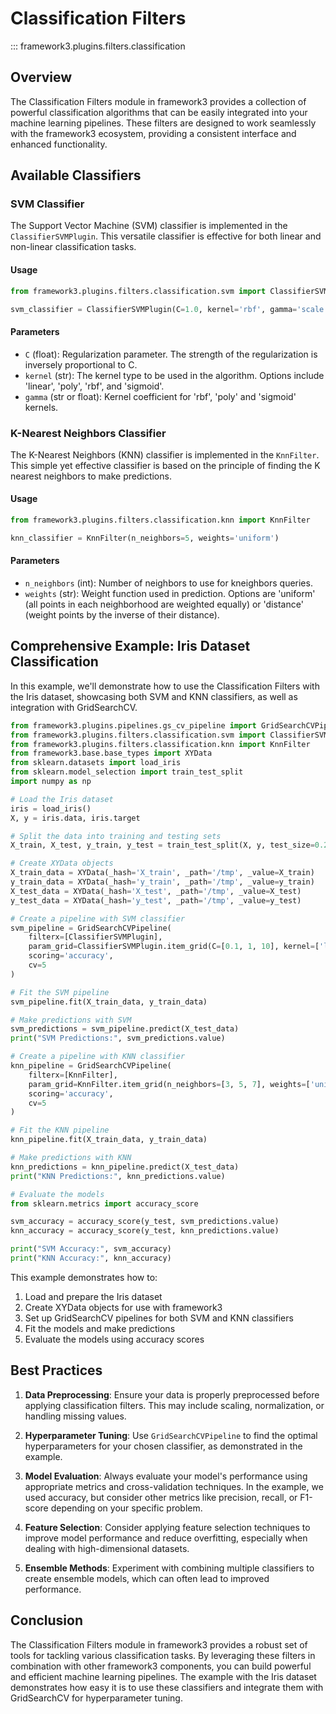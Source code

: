 
# Classification Filters

::: framework3.plugins.filters.classification

## Overview

The Classification Filters module in framework3 provides a collection of powerful classification algorithms that can be easily integrated into your machine learning pipelines. These filters are designed to work seamlessly with the framework3 ecosystem, providing a consistent interface and enhanced functionality.

## Available Classifiers

### SVM Classifier

The Support Vector Machine (SVM) classifier is implemented in the `ClassifierSVMPlugin`. This versatile classifier is effective for both linear and non-linear classification tasks.

#### Usage

```python
from framework3.plugins.filters.classification.svm import ClassifierSVMPlugin

svm_classifier = ClassifierSVMPlugin(C=1.0, kernel='rbf', gamma='scale')
```

#### Parameters

- `C` (float): Regularization parameter. The strength of the regularization is inversely proportional to C.
- `kernel` (str): The kernel type to be used in the algorithm. Options include 'linear', 'poly', 'rbf', and 'sigmoid'.
- `gamma` (str or float): Kernel coefficient for 'rbf', 'poly' and 'sigmoid' kernels.

### K-Nearest Neighbors Classifier

The K-Nearest Neighbors (KNN) classifier is implemented in the `KnnFilter`. This simple yet effective classifier is based on the principle of finding the K nearest neighbors to make predictions.

#### Usage

```python
from framework3.plugins.filters.classification.knn import KnnFilter

knn_classifier = KnnFilter(n_neighbors=5, weights='uniform')
```

#### Parameters

- `n_neighbors` (int): Number of neighbors to use for kneighbors queries.
- `weights` (str): Weight function used in prediction. Options are 'uniform' (all points in each neighborhood are weighted equally) or 'distance' (weight points by the inverse of their distance).

## Comprehensive Example: Iris Dataset Classification

In this example, we'll demonstrate how to use the Classification Filters with the Iris dataset, showcasing both SVM and KNN classifiers, as well as integration with GridSearchCV.

```python
from framework3.plugins.pipelines.gs_cv_pipeline import GridSearchCVPipeline
from framework3.plugins.filters.classification.svm import ClassifierSVMPlugin
from framework3.plugins.filters.classification.knn import KnnFilter
from framework3.base.base_types import XYData
from sklearn.datasets import load_iris
from sklearn.model_selection import train_test_split
import numpy as np

# Load the Iris dataset
iris = load_iris()
X, y = iris.data, iris.target

# Split the data into training and testing sets
X_train, X_test, y_train, y_test = train_test_split(X, y, test_size=0.2, random_state=42)

# Create XYData objects
X_train_data = XYData(_hash='X_train', _path='/tmp', _value=X_train)
y_train_data = XYData(_hash='y_train', _path='/tmp', _value=y_train)
X_test_data = XYData(_hash='X_test', _path='/tmp', _value=X_test)
y_test_data = XYData(_hash='y_test', _path='/tmp', _value=y_test)

# Create a pipeline with SVM classifier
svm_pipeline = GridSearchCVPipeline(
    filterx=[ClassifierSVMPlugin],
    param_grid=ClassifierSVMPlugin.item_grid(C=[0.1, 1, 10], kernel=['linear', 'rbf']),
    scoring='accuracy',
    cv=5
)

# Fit the SVM pipeline
svm_pipeline.fit(X_train_data, y_train_data)

# Make predictions with SVM
svm_predictions = svm_pipeline.predict(X_test_data)
print("SVM Predictions:", svm_predictions.value)

# Create a pipeline with KNN classifier
knn_pipeline = GridSearchCVPipeline(
    filterx=[KnnFilter],
    param_grid=KnnFilter.item_grid(n_neighbors=[3, 5, 7], weights=['uniform', 'distance']),
    scoring='accuracy',
    cv=5
)

# Fit the KNN pipeline
knn_pipeline.fit(X_train_data, y_train_data)

# Make predictions with KNN
knn_predictions = knn_pipeline.predict(X_test_data)
print("KNN Predictions:", knn_predictions.value)

# Evaluate the models
from sklearn.metrics import accuracy_score

svm_accuracy = accuracy_score(y_test, svm_predictions.value)
knn_accuracy = accuracy_score(y_test, knn_predictions.value)

print("SVM Accuracy:", svm_accuracy)
print("KNN Accuracy:", knn_accuracy)
```

This example demonstrates how to:

1. Load and prepare the Iris dataset
2. Create XYData objects for use with framework3
3. Set up GridSearchCV pipelines for both SVM and KNN classifiers
4. Fit the models and make predictions
5. Evaluate the models using accuracy scores

## Best Practices

1. **Data Preprocessing**: Ensure your data is properly preprocessed before applying classification filters. This may include scaling, normalization, or handling missing values.

2. **Hyperparameter Tuning**: Use `GridSearchCVPipeline` to find the optimal hyperparameters for your chosen classifier, as demonstrated in the example.

3. **Model Evaluation**: Always evaluate your model's performance using appropriate metrics and cross-validation techniques. In the example, we used accuracy, but consider other metrics like precision, recall, or F1-score depending on your specific problem.

4. **Feature Selection**: Consider applying feature selection techniques to improve model performance and reduce overfitting, especially when dealing with high-dimensional datasets.

5. **Ensemble Methods**: Experiment with combining multiple classifiers to create ensemble models, which can often lead to improved performance.

## Conclusion

The Classification Filters module in framework3 provides a robust set of tools for tackling various classification tasks. By leveraging these filters in combination with other framework3 components, you can build powerful and efficient machine learning pipelines. The example with the Iris dataset demonstrates how easy it is to use these classifiers and integrate them with GridSearchCV for hyperparameter tuning.

